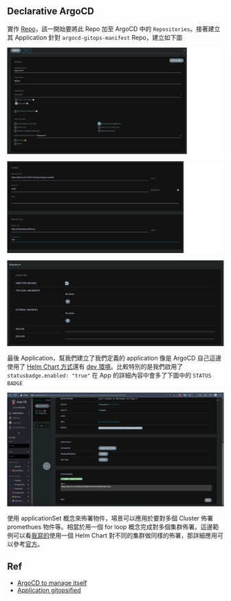 ## Declarative ArgoCD

實作 [Repo](https://github.com/CCH0124/argocd-gitops-manifest)，該一開始要將此 Repo 加至 ArgoCD 中的 `Repositories`。接著建立其 Application 針對 `argocd-gitops-manifest` Repo，建立如下圖

![](images/argocd-self-app-general.png)

![](images/argocd-self-app-source-destination.png)

![](images/argocd-self-app-directory.png)


最後 Application，幫我們建立了我們定義的 application 像是 ArgoCD 自己這邊使用了 [Helm Chart 方式](https://github.com/CCH0124/argocd-gitops-manifest/blob/master/argocd/argocd.yaml)還有 [dev 環境](https://github.com/CCH0124/argocd-gitops-manifest/blob/master/application/dev.yaml)。比較特別的是我們啟用了 `statusbadge.enabled: "true"` 在 App 的詳細內容中會多了下圖中的 `STATUS BADGE`

![](images/argocd-self-status-badge.png)

使用 applicationSet 概念來佈署物件，場景可以應用於要對多個 Cluster 佈署 promethues 物件等。相當於用一個 for loop 概念完成對多個集群佈署。這邊範例可以看[我寫的](https://github.com/CCH0124/argocd-gitops-manifest/blob/master/application-set/stage-prod.yaml)使用一個 Helm Chart 對不同的集群做同樣的佈署，那詳細應用可以參考[官方](https://argo-cd.readthedocs.io/en/stable/operator-manual/applicationset/)。



## Ref

- [ArgoCD to manage itself](https://www.pcbaecker.com/posts/setup-argocd/)
- [Application gitopsified](https://blog.codecentric.de/gitops-argocd)